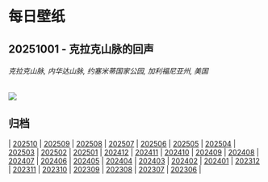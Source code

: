 # 每日壁纸

## 20251001 - 克拉克山脉的回声

###### 克拉克山脉, 内华达山脉, 约塞米蒂国家公园, 加利福尼亚州, 美国

![](https://www.bing.com/th?id=OHR.YosemiteClark_ZH-CN7179533292_UHD.jpg)

## 归档

| [202510](/202510/README.md)
| [202509](/202509/README.md)
| [202508](/202508/README.md)
| [202507](/202507/README.md)
| [202506](/202506/README.md)
| [202505](/202505/README.md)
| [202504](/202504/README.md)
| [202503](/202503/README.md)
| [202502](/202502/README.md)
| [202501](/202501/README.md)
| [202412](/202412/README.md)
| [202411](/202411/README.md)
| [202410](/202410/README.md)
| [202409](/202409/README.md)
| [202408](/202408/README.md)
| [202407](/202407/README.md)
| [202406](/202406/README.md)
| [202405](/202405/README.md)
| [202404](/202404/README.md)
| [202403](/202403/README.md)
| [202402](/202402/README.md)
| [202401](/202401/README.md)
| [202312](/202312/README.md)
| [202311](/202311/README.md)
| [202310](/202310/README.md)
| [202309](/202309/README.md)
| [202308](/202308/README.md)
| [202307](/202307/README.md)
| [202306](/202306/README.md)
|